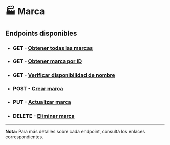 # 🏭 **Marca**

## **Endpoints disponibles**

- ### **GET** - [Obtener todas las marcas](../endpoints/getAll.md)

- ### **GET** - [Obtener marca por ID](../endpoints/getOne.md)

- ### **GET** - [Verificar disponibilidad de nombre](../endpoints/verifyNameAvailability.md)

- ### **POST** - [Crear marca](../endpoints/create.md)

- ### **PUT** - [Actualizar marca](../endpoints/update.md)

- ### **DELETE** - [Eliminar marca](../endpoints/delete.md)

---

**Nota:** Para más detalles sobre cada endpoint, consultá los enlaces correspondientes.
